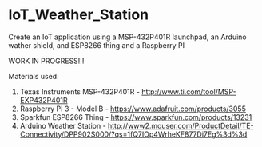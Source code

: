 # IoT_Weather_Station
Create an IoT application using a MSP-432P401R launchpad, an Arduino wather shield, and ESP8266 thing and a Raspberry PI


WORK IN PROGRESS!!!


Materials used:
1) Texas Instruments MSP-432P401R - http://www.ti.com/tool/MSP-EXP432P401R
2) Raspberry PI 3 - Model B  - https://www.adafruit.com/products/3055
3) Sparkfun ESP8266 Thing - https://www.sparkfun.com/products/13231
4) Arduino Weather Station - http://www2.mouser.com/ProductDetail/TE-Connectivity/DPP902S000/?qs=1fQ7IOp4WrheKF877Di7Eg%3d%3d
